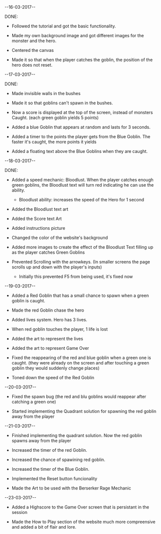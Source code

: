 --16-03-2017--

DONE:

- Followed the tutorial and got the basic functionality.

- Made my own background image and got different images for the monster and the hero.

- Centered the canvas

- Made it so that when the player catches the goblin, the position of the hero does not reset.

--17-03-2017--

DONE:

- Made invisible walls in the bushes

- Made it so that goblins can't spawn in the bushes.

- Now a score is displayed at the top of the screen, instead of monsters Caught. (each green goblin yields 5 points)

- Added a blue Goblin that appears at random and lasts for 3 seconds.

- Added a timer to the points the player gets from the Blue Goblin. The faster it's caught, the more points it yields

- Added a floating text above the Blue Goblins when they are caught.


--18-03-2017--

DONE:

- Added a speed mechanic: Bloodlust. When the player catches enough green goblins, the Bloodlust text will turn red indicating he can use the ability.

	- Bloodlust ability: increases the speed of the Hero for 1 	second

- Added the Bloodlust text art

- Added the Score text Art

- Added instructions picture

- Changed the color of the website's background

- Added more images to create the effect of the Bloodlust Text filling up as the player catches Green Goblins

- Prevented Scrolling with the arrowkeys. (In smaller screens the page scrolls up and down with the player's inputs)
	- Initially this prevented F5 from being used, it's fixed 	now

--19-03-2017--

- Added a Red Goblin that has a small chance to spawn when a green goblin is caught.

- Made the red Goblin chase the hero

- Added lives system. Hero has 3 lives. 

- When red goblin touches the player, 1 life is lost

- Added the art to represent the lives

- Added the art to represent Game Over

- Fixed the reappearing of the red and blue goblin when a green one is caught. (they were already on the screen and after touching a green goblin they would suddenly change places)

- Toned down the speed of the Red Goblin

--20-03-2017--

- Fixed the spawn bug (the red and blu goblins would reappear after catching a green one)

- Started implementing the Quadrant solution for spawning the red goblin away from the player

--21-03-2017--

- Finished implementing the quadrant solution. Now the red goblin spawns away from the player

- Increased the timer of the red Goblin.

- Increased the chance of spawining red goblin.

- Increased the timer of the Blue Goblin.

- Implemented the Reset button funcionality

- Made the Art to be used with the Berserker Rage Mechanic

--23-03-2017--

- Added a Highscore to the Game Over screen that is persistant in the session

- Made the How to Play section of the website much more compreensive and added a bit of flair and lore.